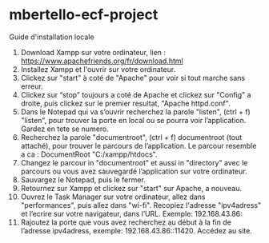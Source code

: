 # mbertello-ecf-project

Guide d'installation locale

1. Download Xampp sur votre ordinateur, lien : https://www.apachefriends.org/fr/download.html
2. Installez Xampp et l'ouvrir sur votre ordinateur.
3. Clickez sur "start" à coté de "Apache" pour voir si tout marche sans erreur.
4. Clickez sur “stop” toujours a coté de Apache et clickez sur "Config" a droite, puis clickez sur le premier resultat, "Apache httpd.conf".
5. Dans le Notepad qui va s’ouvrir recherchez la parole "listen", (ctrl + f) "listen", pour trouver la porte en local ou se pourra voir l’application.
   Gardez en tete se numero.
7. Recherchez la parole "documentroot", (ctrl + f)  documentroot (tout attaché), pour trouver le parcours de l’application.
   Le parcour resemble a ca : DocumentRoot "C:/xampp/htdocs".
8. Changez le parcour in "documentroot" et aussi in "directory" avec le parcours ou vous avez sauvegardé l’application sur votre ordinateur.
9. Sauvargez le Notepad, puis le fermer.
10. Retournez sur Xampp et clickez sur "start" sur Apache, a nouveau.
11. Ouvrez le Task Manager sur votre ordinateur, allez dans "performances", puis allez dans "wi-fi".
    Recopiez l'adresse "ipv4adress" et l’ecrire sur votre navigateur, dans l’URL. Exemple: 192.168.43.86:
12. Rajoutez la porte que vous avez recherchez au début à la fin de l’adresse ipv4adress, exemple: 192.168.43.86::11420.
    Accédez au site.
